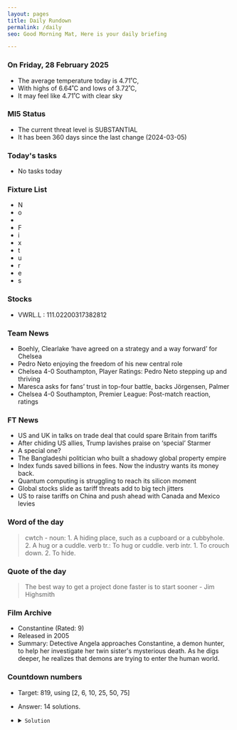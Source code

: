 ```yaml
---
layout: pages
title: Daily Rundown
permalink: /daily
seo: Good Morning Mat, Here is your daily briefing

---
```


<!-- weather_marker starts -->
### On Friday, 28 February 2025

- The average temperature today is 4.71˚C,
- With highs of 6.64˚C and lows of 3.72˚C,
- It may feel like 4.71˚C with clear sky

<!-- weather_marker ends -->

### MI5 Status
<!-- threat_marker starts -->
- The current threat level is <span class="highlighter">SUBSTANTIAL</span>
- It has been 360 days since the last change (2024-03-05)

<!-- threat_marker ends -->

### Today's tasks
<!-- task_marker starts -->
- No tasks today
<!-- task_marker ends -->

### Fixture List

<!-- fixture_marker starts -->
- N
- o
-  
- F
- i
- x
- t
- u
- r
- e
- s
<!-- fixture_marker ends -->


### Stocks

<!-- stocks_marker starts -->

- VWRL.L : 111.02200317382812 

<!-- stocks_marker ends -->


### Team News
<!-- news_marker starts -->

 - Boehly, Clearlake ‘have agreed on a strategy and a way forward’ for Chelsea
 - Pedro Neto enjoying the freedom of his new central role
 - Chelsea 4-0 Southampton, Player Ratings: Pedro Neto stepping up and thriving
 - Maresca asks for fans’ trust in top-four battle, backs Jörgensen, Palmer
 - Chelsea 4-0 Southampton, Premier League: Post-match reaction, ratings

<!-- news_marker ends -->

### FT News

<!-- ftnews_marker starts -->

 - US and UK in talks on trade deal that could spare Britain from tariffs
 - After chiding US allies, Trump lavishes praise on ‘special’ Starmer
 - A special one?
 - The Bangladeshi politician who built a shadowy global property empire
 - Index funds saved billions in fees. Now the industry wants its money back.
 - Quantum computing is struggling to reach its silicon moment
 - Global stocks slide as tariff threats add to big tech jitters
 - US to raise tariffs on China and push ahead with Canada and Mexico levies

<!-- ftnews_marker ends -->

### Word of the day

<!-- word_marker starts -->

 > cwtch - noun: 1. A hiding place, such as a cupboard or a cubbyhole. 2. A hug or a cuddle. verb tr.: To hug or cuddle. verb intr. 1. To crouch down. 2. To hide.

<!-- word_marker ends -->


### Quote of the day
<!-- quote_marker starts -->

> The best way to get a project done faster is to start sooner - Jim Highsmith

<!-- quote_marker ends -->


### Film Archive

<!-- film_marker starts -->
- Constantine (Rated: 9)
- Released in 2005
- Summary: Detective Angela approaches Constantine, a demon hunter, to help her investigate her twin sister's mysterious death. As he digs deeper, he realizes that demons are trying to enter the human world.
<!-- film_marker ends -->

### Countdown numbers
<!-- game_marker starts -->

- Target: 819, using [2, 6, 10, 25, 50, 75]
- Answer: 14 solutions.

- <details><summary><code>Solution</code></summary>

  Solution: ( 75 + 10 - 50 - 2 ) x 25 - 6

   </details>

<!-- game_marker ends -->
